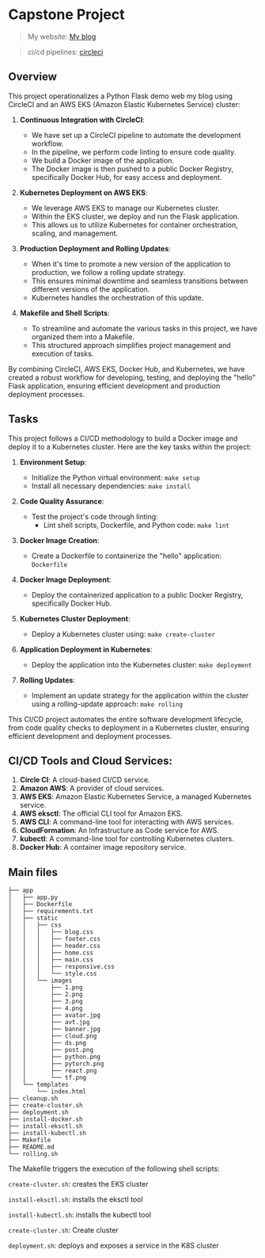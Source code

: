 # Capstone Project

>My website: [My blog](http://a0e261223ad424cf5ab2cb53e65678dc-583336072.us-west-2.elb.amazonaws.com/)

>ci/cd pipelines: [circleci](https://app.circleci.com/pipelines/github/nvnhann/devoops-capstone/3/workflows/8fac6f73-8d50-45e7-88c8-1af72a43c703/jobs/3)

## Overview

This project operationalizes a Python Flask demo web my blog using CircleCI and an AWS EKS (Amazon Elastic Kubernetes Service) cluster:

1. **Continuous Integration with CircleCI**:
   - We have set up a CircleCI pipeline to automate the development workflow.
   - In the pipeline, we perform code linting to ensure code quality.
   - We build a Docker image of the application.
   - The Docker image is then pushed to a public Docker Registry, specifically Docker Hub, for easy access and deployment.

2. **Kubernetes Deployment on AWS EKS**:
   - We leverage AWS EKS to manage our Kubernetes cluster.
   - Within the EKS cluster, we deploy and run the Flask application.
   - This allows us to utilize Kubernetes for container orchestration, scaling, and management.

3. **Production Deployment and Rolling Updates**:
   - When it's time to promote a new version of the application to production, we follow a rolling update strategy.
   - This ensures minimal downtime and seamless transitions between different versions of the application.
   - Kubernetes handles the orchestration of this update.

4. **Makefile and Shell Scripts**:
   - To streamline and automate the various tasks in this project, we have organized them into a Makefile.
   - This structured approach simplifies project management and execution of tasks.

By combining CircleCI, AWS EKS, Docker Hub, and Kubernetes, we have created a robust workflow for developing, testing, and deploying the "hello" Flask application, ensuring efficient development and production deployment processes.

## Tasks

This project follows a CI/CD methodology to build a Docker image and deploy it to a Kubernetes cluster. Here are the key tasks within the project:

1. **Environment Setup**:
   - Initialize the Python virtual environment: `make setup`
   - Install all necessary dependencies: `make install`

2. **Code Quality Assurance**:
   - Test the project's code through linting:
     - Lint shell scripts, Dockerfile, and Python code: `make lint`

3. **Docker Image Creation**:
   - Create a Dockerfile to containerize the "hello" application: `Dockerfile`

4. **Docker Image Deployment**:
   - Deploy the containerized application to a public Docker Registry, specifically Docker Hub.

5. **Kubernetes Cluster Deployment**:
   - Deploy a Kubernetes cluster using: `make create-cluster`

6. **Application Deployment in Kubernetes**:
   - Deploy the application into the Kubernetes cluster: `make deployment`

7. **Rolling Updates**:
   - Implement an update strategy for the application within the cluster using a rolling-update approach: `make rolling`


This CI/CD project automates the entire software development lifecycle, from code quality checks to deployment in a Kubernetes cluster, ensuring efficient development and deployment processes.

## CI/CD Tools and Cloud Services:

1. **Circle CI**: A cloud-based CI/CD service.
2. **Amazon AWS**: A provider of cloud services.
3. **AWS EKS**: Amazon Elastic Kubernetes Service, a managed Kubernetes service.
4. **AWS eksctl**: The official CLI tool for Amazon EKS.
5. **AWS CLI**: A command-line tool for interacting with AWS services.
6. **CloudFormation**: An Infrastructure as Code service for AWS.
7. **kubectl**: A command-line tool for controlling Kubernetes clusters.
8. **Docker Hub**: A container image repository service.

## Main files

```shell
├── app
│   ├── app.py
│   ├── Dockerfile
│   ├── requirements.txt
│   ├── static
│   │   ├── css
│   │   │   ├── blog.css
│   │   │   ├── footer.css
│   │   │   ├── header.css
│   │   │   ├── home.css
│   │   │   ├── main.css
│   │   │   ├── responsive.css
│   │   │   └── style.css
│   │   └── images
│   │       ├── 1.png
│   │       ├── 2.png
│   │       ├── 3.png
│   │       ├── 4.png
│   │       ├── avatar.jpg
│   │       ├── avt.jpg
│   │       ├── banner.jpg
│   │       ├── cloud.png
│   │       ├── ds.png
│   │       ├── post.png
│   │       ├── python.png
│   │       ├── pytorch.png
│   │       ├── react.png
│   │       └── tf.png
│   └── templates
│       └── index.html
├── cleanup.sh
├── create-cluster.sh
├── deployment.sh
├── install-docker.sh
├── install-eksctl.sh
├── install-kubectl.sh
├── Makefile
├── README.md
└── rolling.sh
```

The Makefile triggers the execution of the following shell scripts:

```create-cluster.sh```: creates the EKS cluster

```install-eksctl.sh```: installs the eksctl tool

```install-kubectl.sh```: installs the kubectl tool

```create-cluster.sh```: Create cluster

```deployment.sh```: deploys and exposes a service in the K8S cluster